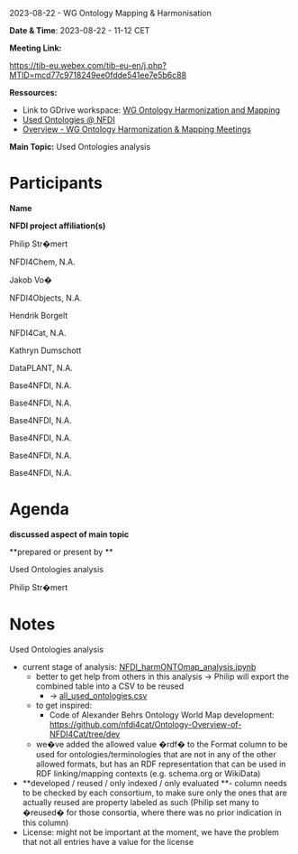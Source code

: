 <a id="_5l7hdhn1spdj"></a>2023\-08\-22 \- WG Ontology Mapping & Harmonisation

**Date & Time**: 2023\-08\-22 \- 11\-12 CET

**Meeting Link:**

[https://tib\-eu\.webex\.com/tib\-eu\-en/j\.php?MTID=mcd77c9718249ee0fdde541ee7e5b6c88](https://tib-eu.webex.com/tib-eu-en/j.php?MTID=mcd77c9718249ee0fdde541ee7e5b6c88)

**Ressources:**

- Link to GDrive workspace:
  [WG Ontology Harmonization and Mapping](https://drive.google.com/drive/folders/1hLgFgzp0cS_Pi8hpI9zOD7DcY3SUXRNH)
- [Used Ontologies @ NFDI](https://docs.google.com/spreadsheets/d/1UAfDKo2gKiaFldEeitMUcO8Gl1Fjyb_r_bp1V4JW0Es/edit#gid=0)
- [Overview \- WG Ontology Harmonization & Mapping Meetings](https://docs.google.com/document/d/14z6kuAdVaiflWUtjqk3LKt-hqg_DeaRCpLY7TFo1PoU/edit)

**Main Topic:** Used Ontologies analysis

# <a id="_4in35gwl6myp"></a>Participants

**Name**

**NFDI project affiliation\(s\)**

Philip Str�mert

NFDI4Chem, N\.A\.

Jakob Vo�

NFDI4Objects, N\.A\.

Hendrik Borgelt

NFDI4Cat, N\.A\.

Kathryn Dumschott

DataPLANT, N\.A\.

Base4NFDI, N\.A\.

Base4NFDI, N\.A\.

Base4NFDI, N\.A\.

Base4NFDI, N\.A\.

Base4NFDI, N\.A\.

Base4NFDI, N\.A\.

# <a id="_3cakx2qk2ogo"></a>Agenda

**discussed aspect of main topic**

**prepared or present by **

Used Ontologies analysis

Philip Str�mert

# <a id="_71znd1hi3viy"></a>Notes

Used Ontologies analysis

- current stage of analysis:
  [NFDI_harmONTOmap_analysis\.ipynb](https://colab.research.google.com/drive/16KX6M7Ysmx787Jdnl_CagJvP1k8_4PYq)
  - better to get help from others in this analysis \-> Philip will export the
    combined table into a CSV to be reused
    - \->
      [all_used_ontologies\.csv](https://drive.google.com/open?id=1-DTdHyxRJ0HQBYzzNHxJgO5QalgkzQoI&usp=drive_fs)
  - to get inspired:
    - Code of Alexander Behrs Ontology World Map development:
      [https://github\.com/nfdi4cat/Ontology\-Overview\-of\-NFDI4Cat/tree/dev](https://github.com/nfdi4cat/Ontology-Overview-of-NFDI4Cat/tree/dev)
  - we�ve added the allowed value �rdf� to the Format column to be used for
    ontologies/terminologies that are not in any of the other allowed formats,
    but has an RDF representation that can be used in RDF linking/mapping
    contexts \(e\.g\. schema\.org or WikiData\)
- **developed / reused / only indexed / only evaluated **\- column needs to be
  checked by each consortium, to make sure only the ones that are actually
  reused are property labeled as such \(Philip set many to �reused� for those
  consortia, where there was no prior indication in this column\)
- License: might not be important at the moment, we have the problem that not
  all entries have a value for the license
